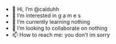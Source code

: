 - 👋 Hi, I’m @calduhh
- 👀 I’m interested in g a m e s
- 🌱 I’m currently learning nothing
- 💞️ I’m looking to collaborate on nothing
- 📫 How to reach me: you don't im sorry

<!---
calduhh/calduhh is a ✨ special ✨ repository because its `README.md` (this file) appears on your GitHub profile.
You can click the Preview link to take a look at your changes.
--->

